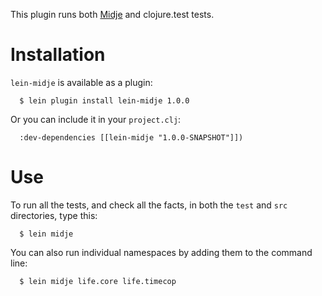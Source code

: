 This plugin runs both
[Midje](https://github.com/marick/Midje) and clojure.test
tests.

Installation
==========

`lein-midje` is available as a plugin:

      $ lein plugin install lein-midje 1.0.0

Or you can include it in your `project.clj`:

      :dev-dependencies [[lein-midje "1.0.0-SNAPSHOT"]])


Use
==========

To run all the tests, and check all the facts, in both the
`test` and `src` directories, type this:

      $ lein midje 

You can also run individual namespaces by adding them to the
command line:

      $ lein midje life.core life.timecop

